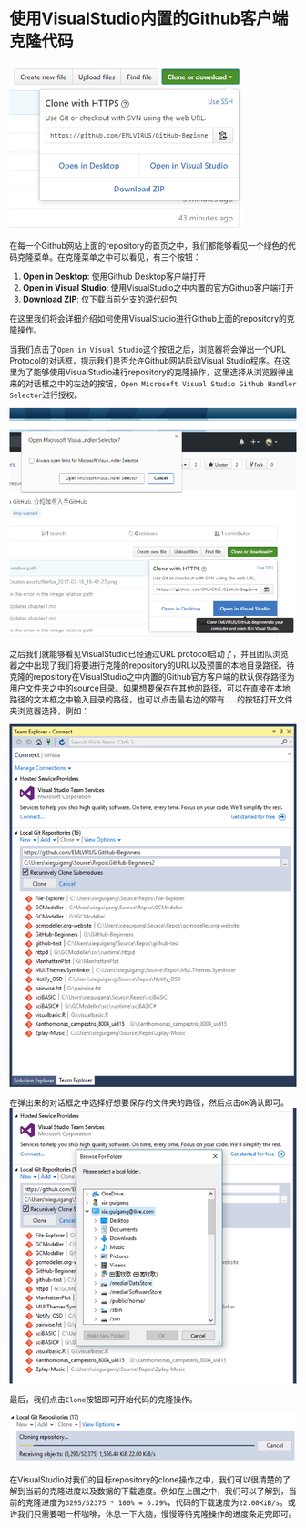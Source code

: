 # 使用VisualStudio内置的Github客户端克隆代码

![](./images/s1/the-clone-button.png)

在每一个Github网站上面的repository的首页之中，我们都能够看见一个绿色的代码克隆菜单。在克隆菜单之中可以看见，有三个按钮：

1. **Open in Desktop**: 使用Github Desktop客户端打开
2. **Open in Visual Studio**: 使用VisualStudio之中内置的官方Github客户端打开
3. **Download ZIP**: 仅下载当前分支的源代码包

在这里我们将会详细介绍如何使用VisualStudio进行Github上面的repository的克隆操作。

当我们点击了``Open in Visual Studio``这个按钮之后，浏览器将会弹出一个URL Protocol的对话框，提示我们是否允许Github网站启动Visual Studio程序。在这里为了能够使用VisualStudio进行repository的克隆操作，这里选择从浏览器弹出来的对话框之中的左边的按钮，``Open Microsoft Visual Studio Github Handler Selector``进行授权。

![](./images/s1/open-visualstudio.png)

之后我们就能够看见VisualStudio已经通过URL protocol启动了，并且团队浏览器之中出现了我们将要进行克隆的repository的URL以及预置的本地目录路径。待克隆的repository在VisualStudio之中内置的Github官方客户端的默认保存路径为用户文件夹之中的source目录。如果想要保存在其他的路径，可以在直接在本地路径的文本框之中输入目录的路径，也可以点击最右边的带有``...``的按钮打开文件夹浏览器选择，例如：

![](./images/s1/vs-team-explorer.png)

在弹出来的对话框之中选择好想要保存的文件夹的路径，然后点击``OK``确认即可。
![](./images/s1/select-local-directory.png)

最后，我们点击``Clone``按钮即可开始代码的克隆操作。

![](./images/s1/clone-progress.png)

在VisualStudio对我们的目标repository的clone操作之中，我们可以很清楚的了解到当前的克隆进度以及数据的下载速度。例如在上图之中，我们可以了解到，当前的克隆进度为``3295/52375 * 100% = 6.29%``，代码的下载速度为``22.00KiB/s``。或许我们只需要喝一杯咖啡，休息一下大脑，慢慢等待克隆操作的进度条走完即可。

